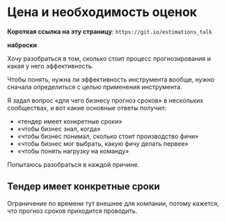# Цена и необходимость оценок

**Короткая ссылка на эту страницу**: `https://git.io/estimations_talk`

**наброски**

Хочу разобраться в том, сколько стоит процесс прогнозирования и какая у него эффективность.

Чтобы понять, нужна ли эффективность инструмента вообще, нужно сначала определиться с целью применения инструмента.

Я задал вопрос «для чего бизнесу прогноз сроков» в нескольких сообществах, и вот какие основные ответы получил:

- «тендер имеет конкретные сроки»
- «чтобы бизнес знал, когда»
- «чтобы бизнес понимал, сколько стоит производство фичи»
- «чтобы бизнес мог выбрать, какую фичу делать первее»
- «чтобы понять нагрузку на команду»

Попытаюсь разобраться в каждой причине.

## Тендер имеет конкретные сроки

Ограничение по времени тут внешнее для компании, потому кажется, что прогноз сроков приходится проводить.


